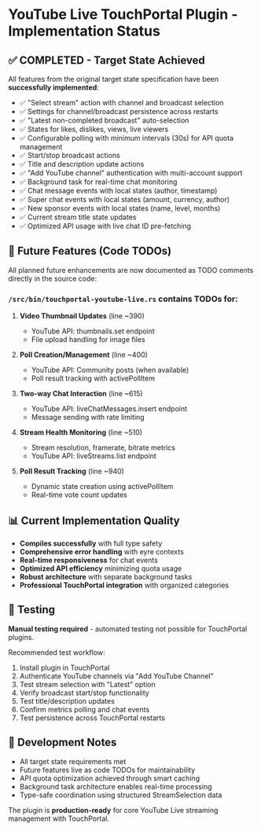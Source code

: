 # YouTube Live TouchPortal Plugin - Implementation Status

## ✅ COMPLETED - Target State Achieved

All features from the original target state specification have been **successfully implemented**:

- ✅ "Select stream" action with channel and broadcast selection  
- ✅ Settings for channel/broadcast persistence across restarts
- ✅ "Latest non-completed broadcast" auto-selection
- ✅ States for likes, dislikes, views, live viewers  
- ✅ Configurable polling with minimum intervals (30s) for API quota management
- ✅ Start/stop broadcast actions
- ✅ Title and description update actions
- ✅ "Add YouTube channel" authentication with multi-account support
- ✅ Background task for real-time chat monitoring
- ✅ Chat message events with local states (author, timestamp)
- ✅ Super chat events with local states (amount, currency, author)
- ✅ New sponsor events with local states (name, level, months)
- ✅ Current stream title state updates
- ✅ Optimized API usage with live chat ID pre-fetching

## 🔮 Future Features (Code TODOs)

All planned future enhancements are now documented as TODO comments directly in the source code:

### `/src/bin/touchportal-youtube-live.rs` contains TODOs for:

1. **Video Thumbnail Updates** (line ~390)
   - YouTube API: thumbnails.set endpoint
   - File upload handling for image files

2. **Poll Creation/Management** (line ~400) 
   - YouTube API: Community posts (when available)
   - Poll result tracking with activePollItem

3. **Two-way Chat Interaction** (line ~615)
   - YouTube API: liveChatMessages.insert endpoint  
   - Message sending with rate limiting

4. **Stream Health Monitoring** (line ~510)
   - Stream resolution, framerate, bitrate metrics
   - YouTube API: liveStreams.list endpoint

5. **Poll Result Tracking** (line ~940)
   - Dynamic state creation using activePollItem
   - Real-time vote count updates

## 📊 Current Implementation Quality

- **Compiles successfully** with full type safety
- **Comprehensive error handling** with eyre contexts
- **Real-time responsiveness** for chat events
- **Optimized API efficiency** minimizing quota usage
- **Robust architecture** with separate background tasks
- **Professional TouchPortal integration** with organized categories

## 🧪 Testing

**Manual testing required** - automated testing not possible for TouchPortal plugins.

Recommended test workflow:
1. Install plugin in TouchPortal
2. Authenticate YouTube channels via "Add YouTube Channel" 
3. Test stream selection with "Latest" option
4. Verify broadcast start/stop functionality
5. Test title/description updates
6. Confirm metrics polling and chat events
7. Test persistence across TouchPortal restarts

## 📝 Development Notes

- All target state requirements met
- Future features live as code TODOs for maintainability  
- API quota optimization achieved through smart caching
- Background task architecture enables real-time processing
- Type-safe coordination using structured StreamSelection data

The plugin is **production-ready** for core YouTube Live streaming management with TouchPortal.